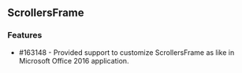 ## ScrollersFrame

### Features


* \#163148 - Provided support to customize ScrollersFrame as like in Microsoft Office 2016 application.



